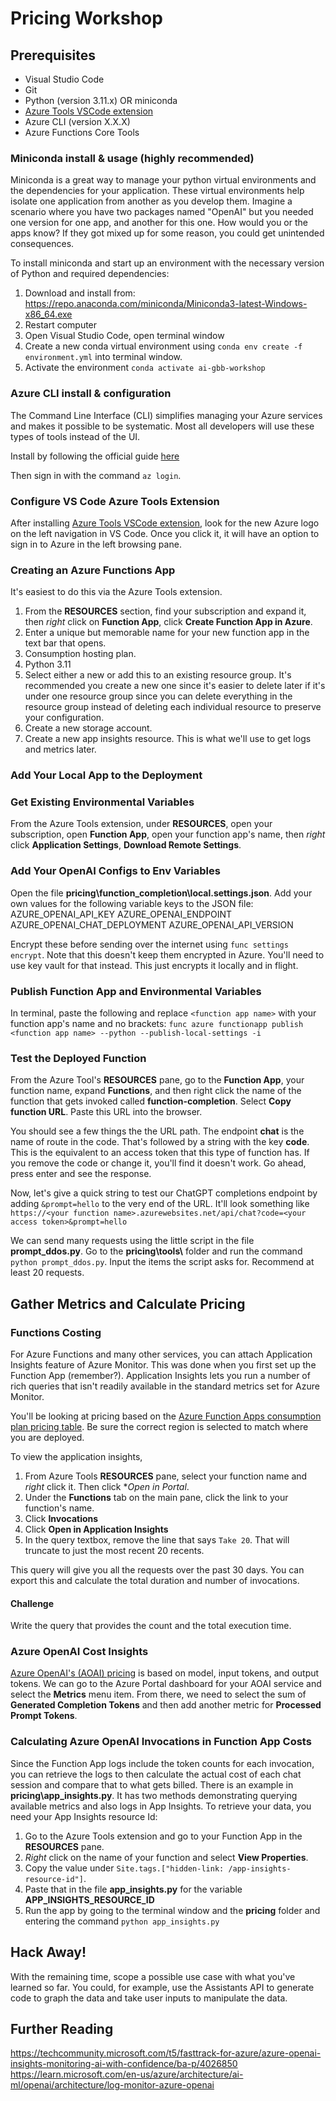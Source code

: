 # Pricing Workshop

## Prerequisites
- Visual Studio Code
- Git
- Python (version 3.11.x) OR miniconda
- [Azure Tools VSCode extension](https://marketplace.visualstudio.com/items?itemName=ms-vscode.vscode-node-azure-pack)
- Azure CLI (version X.X.X)
- Azure Functions Core Tools

### Miniconda install & usage (highly recommended)
Miniconda is a great way to manage your python virtual environments and the dependencies for your application. These virtual environments help isolate one application from another as you develop them. Imagine a scenario where you have two packages named "OpenAI" but you needed one version for one app, and another for this one. How would you or the apps know? If they got mixed up for some reason, you could get unintended consequences.

To install miniconda and start up an environment with the necessary version of Python and required dependencies:
1. Download and install from: https://repo.anaconda.com/miniconda/Miniconda3-latest-Windows-x86_64.exe
2. Restart computer
3. Open Visual Studio Code, open terminal window
4. Create a new conda virtual environment using `conda env create -f environment.yml` into terminal window.
5. Activate the environment `conda activate ai-gbb-workshop`

### Azure CLI install & configuration
The Command Line Interface (CLI) simplifies managing your Azure services and makes it possible to be systematic. Most all developers will use these types of tools instead of the UI.

Install by following the official guide [here](https://learn.microsoft.com/en-us/cli/azure/install-azure-cli-windows?tabs=azure-cli)

Then sign in with the command `az login`.

### Configure VS Code Azure Tools Extension
After installing [Azure Tools VSCode extension](https://marketplace.visualstudio.com/items?itemName=ms-vscode.vscode-node-azure-pack), look for the new Azure logo on the left navigation in VS Code. Once you click it, it will have an option to sign in to Azure in the left browsing pane.

### Creating an Azure Functions App
It's easiest to do this via the Azure Tools extension.

1. From the **RESOURCES** section, find your subscription and expand it, then *right* click on **Function App**, click **Create Function App in Azure**.
2. Enter a unique but memorable name for your new function app in the text bar that opens.
3. Consumption hosting plan.
4. Python 3.11
5. Select either a new or add this to an existing resource group. It's recommended you create a new one since it's easier to delete later if it's under one resource group since you can delete everything in the resource group instead of deleting each individual resource to preserve your configuration.
6. Create a new storage account.
7. Create a new app insights resource. This is what we'll use to get logs and metrics later.

### Add Your Local App to the Deployment 


### Get Existing Environmental Variables
From the Azure Tools extension, under **RESOURCES**, open your subscription, open **Function App**, open your function app's name, then *right* click **Application Settings**, **Download Remote Settings**.

### Add Your OpenAI Configs to Env Variables
Open the file **pricing\function_completion\local.settings.json**. Add your own values for the following variable keys to the JSON file:
AZURE_OPENAI_API_KEY
AZURE_OPENAI_ENDPOINT
AZURE_OPENAI_CHAT_DEPLOYMENT
AZURE_OPENAI_API_VERSION

Encrypt these before sending over the internet using `func settings encrypt`. Note that this doesn't keep them encrypted in Azure. You'll need to use key vault for that instead. This just encrypts it locally and in flight.

### Publish Function App and Environmental Variables
In terminal, paste the following and replace `<function app name>` with your function app's name and no brackets:
`func azure functionapp publish <function app name> --python --publish-local-settings -i`

### Test the Deployed Function
From the Azure Tool's **RESOURCES** pane, go to the **Function App**, your function name, expand **Functions**, and then right click the name of the function that gets invoked called **function-completion**. Select **Copy function URL**. Paste this URL into the browser.

You should see a few things the the URL path. The endpoint **chat** is the name of route in the code. That's followed by a string with the key **code**. This is the equivalent to an access token that this type of function has. If you remove the code or change it, you'll find it doesn't work. Go ahead, press enter and see the response.

Now, let's give a quick string to test our ChatGPT completions endpoint by adding `&prompt=hello` to the very end of the URL. 
It'll look something like `https://<your function name>.azurewebsites.net/api/chat?code=<your access token>&prompt=hello`

We can send many requests using the little script in the file **prompt_ddos.py**. Go to the **pricing\tools\\** folder and run the command `python prompt_ddos.py`. Input the items the script asks for. Recommend at least 20 requests.

## Gather Metrics and Calculate Pricing

### Functions Costing
For Azure Functions and many other services, you can attach Application Insights feature of Azure Monitor. This was done when you first set up the Function App (remember?). Application Insights lets you run a number of rich queries that isn't readily available in the standard metrics set for Azure Monitor.

You'll be looking at pricing based on the [Azure Function Apps consumption plan pricing table](https://azure.microsoft.com/en-us/pricing/details/functions/#pricing). Be sure the correct region is selected to match where you are deployed.

To view the application insights,
1) From Azure Tools **RESOURCES** pane, select your function name and *right* click it. Then click **Open in Portal*.
2) Under the **Functions** tab on the main pane, click the link to your function's name.
3) Click **Invocations**
4) Click **Open in Application Insights**
5) In the query textbox, remove the line that says `Take 20`. That will truncate to just the most recent 20 recents.

This query will give you all the requests over the past 30 days. You can export this and calculate the total duration and number of invocations.

#### Challenge
Write the query that provides the count and the total execution time.

### Azure OpenAI Cost Insights
[Azure OpenAI's (AOAI) pricing](https://azure.microsoft.com/en-us/pricing/details/cognitive-services/openai-service/#pricing) is based on model, input tokens, and output tokens. We can go to the Azure Portal dashboard for your AOAI service and select the **Metrics** menu item. From there, we need to select the sum of **Generated Completion Tokens** and then add another metric for **Processed Prompt Tokens**.

### Calculating Azure OpenAI Invocations in Function App Costs
Since the Function App logs include the token counts for each invocation, you can retrieve the logs to then calculate the actual cost of each chat session and compare that to what gets billed. There is an example in  **pricing\app_insights.py**. It has two methods demonstrating querying available metrics and also logs in App Insights. To retrieve your data, you need your App Insights resource Id:

1) Go to the Azure Tools extension and go to your Function App in the **RESOURCES** pane.
2) *Right* click on the name of your function and select **View Properties**.
3) Copy the value under `Site.tags.["hidden-link: /app-insights-resource-id"]`.
4) Paste that in the file **app_insights.py** for the variable **APP_INSIGHTS_RESOURCE_ID**
5) Run the app by going to the terminal window and the **pricing** folder and entering the command `python app_insights.py`

## Hack Away!
With the remaining time, scope a possible use case with what you've learned so far. You could, for example, use the Assistants API to generate code to graph the data and take user inputs to manipulate the data.

## Further Reading
https://techcommunity.microsoft.com/t5/fasttrack-for-azure/azure-openai-insights-monitoring-ai-with-confidence/ba-p/4026850
https://learn.microsoft.com/en-us/azure/architecture/ai-ml/openai/architecture/log-monitor-azure-openai